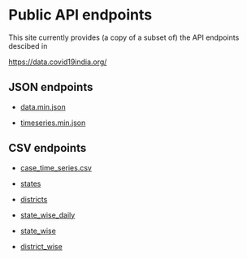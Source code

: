 
# Public API endpoints 

This site currently provides (a copy of a subset of) the API endpoints
descibed in

<https://data.covid19india.org/>

## JSON endpoints

- [data.min.json](data.min.json)

- [timeseries.min.json](timeseries.min.json)

## CSV endpoints

- [case_time_series.csv](case_time_series.csv)

- [states](states.csv)

- [districts](districts.csv)

- [state_wise_daily](state_wise_daily.csv)

- [state_wise](state_wise.csv)

- [district_wise](district_wise.csv)


